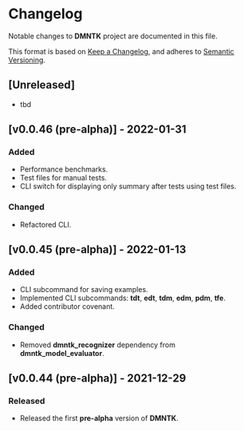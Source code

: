 # Changelog
Notable changes to **DMNTK** project are documented in this file.

This format is based on [Keep a Changelog](https://keepachangelog.com/en/1.0.0/),
and adheres to [Semantic Versioning](https://semver.org/spec/v2.0.0.html).

## [Unreleased]

- tbd

## [v0.0.46 (pre-alpha)] - 2022-01-31
### Added
- Performance benchmarks.
- Test files for manual tests.
- CLI switch for displaying only summary after tests using test files.

### Changed
- Refactored CLI. 

## [v0.0.45 (pre-alpha)] - 2022-01-13
### Added
- CLI subcommand for saving examples.
- Implemented CLI subcommands: **tdt**, **edt**, **tdm**, **edm**, **pdm**, **tfe**.
- Added contributor covenant.

### Changed
- Removed **dmntk_recognizer** dependency from **dmntk_model_evaluator**. 

## [v0.0.44 (pre-alpha)] - 2021-12-29
### Released
- Released the first **pre-alpha** version of **DMNTK**.